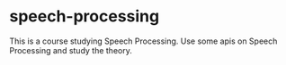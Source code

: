 # speech-processing
This is a course studying Speech Processing.
Use some apis on Speech Processing and study the theory.
